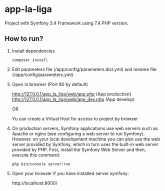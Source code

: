 # app-la-liga

Project with Symfony 3.4 Framework using 7.4 PHP version.

How to run?
--

1. Install dependencies 
    
    `composer install`

2. Edit parameters file (/app/config/parameters.dist.yml) and rename file (/app/config/parameters.yml)
    
3. Open in browser (Port 80 by default)

    http://127.0.0.1/app_la_liga/web/app.php (App production)
    http://127.0.0.1/app_la_liga/web/app_dev.php (App develop)

    OR

    Yu can create a Virtual Host for access to project by browser

4. On production servers, Symfony applications use web servers such as Apache or nginx (see configuring a web server to run Symfony). However, on your local development machine you can also use the web server provided by Symfony, which in turn uses the built-in web server provided by PHP. First, install the Symfony Web Server and then, execute this command:

    `php bin/console server:run`

5. Open your browser if you have installed server symfony:

    http://localhost:8000/